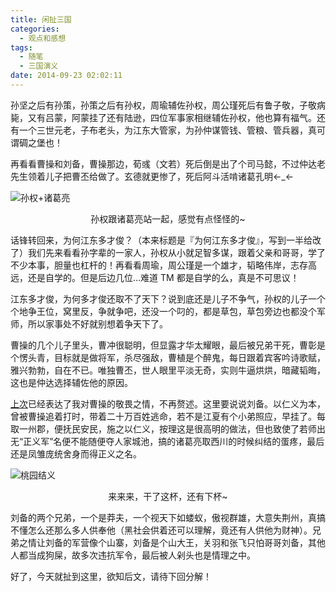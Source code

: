 ```yaml
---
title: 闲扯三国
categories:
  - 观点和感想
tags:
  - 随笔
  - 三国演义
date: 2014-09-23 02:02:11
---
```


孙坚之后有孙策，孙策之后有孙权，周瑜辅佐孙权，周公瑾死后有鲁子敬，子敬病毙，又有吕蒙，阿蒙挂了还有陆逊，四位军事家相继辅佐孙权，他也算有福气。还有一个三世元老，子布老头，为江东大管家，为孙仲谋管钱、管粮、管兵器，真可谓碉之堡也！

再看看曹操和刘备，曹操那边，荀彧（文若）死后倒是出了个司马懿，不过仲达老先生领着儿子把曹丕给做了。玄德就更惨了，死后阿斗活啃诸葛孔明←_←

![孙权+诸葛亮](/blogimgs/2014/09/23/%E5%AD%99%E6%9D%83%2B%E8%AF%B8%E8%91%9B%E4%BA%AE.jpg)<!--<source src="http://barret.qiniudn.com/%E5%AD%99%E6%9D%83%2B%E8%AF%B8%E8%91%9B%E4%BA%AE.jpg">-->
<center>孙权跟诸葛亮站一起，感觉有点怪怪的~</center>

话锋转回来，为何江东多才俊？（本来标题是『为何江东多才俊』，写到一半给改了）我们先来看看孙字辈的一家人，孙权从小就足智多谋，跟着父亲和哥哥，学了不少本事，胆量也杠杆的！再看看周瑜，周公瑾是一个雄才，韬略伟岸，志存高远，还是自学的。但是后边几位...难道 TM 都是自学的么，真是不可思议！

江东多才俊，为何多才俊还取不了天下？说到底还是儿子不争气，孙权的儿子一个个地争王位，窝里反，争就争吧，还没一个叼的，都是草包，草包旁边也都没个军师，所以家事处不好就别想着争天下了。

曹操的几个儿子里头，曹冲很聪明，但显露才华太耀眼，最后被兄弟干死，曹彰是个愣头青，目标就是做将军，杀尽强敌，曹植是个醉鬼，每日跟着宾客吟诗歌赋，雅兴勃勃，自在不已。唯独曹丕，世人眼里平淡无奇，实则牛逼烘烘，暗藏韬晦，这也是仲达选择辅佐他的原因。

[上次](http://barretlee.com/life/2014/09/16/review-cao/)已经表达了我对曹操的敬畏之情，不再赘述。这里要说说刘备。以仁义为本，曾被曹操追着打时，带着二十万百姓逃命，若不是江夏有个小弟照应，早挂了。每取一州郡，便抚民安民，施之以仁义，按理这是很高明的做法，但也致使了若师出无“正义军”名便不能随便夺人家城池，搞的诸葛亮取西川的时候纠结的蛋疼，最后还是凤雏庞统舍身而得正义之名。

![桃园结义](/blogimgs/2014/09/23/%E6%A1%83%E5%9B%AD%E7%BB%93%E4%B9%89.jpg)<!--<source src="http://barret.qiniudn.com/%E6%A1%83%E5%9B%AD%E7%BB%93%E4%B9%89.jpg">-->
<center>来来来，干了这杯，还有下杯~</center>

刘备的两个兄弟，一个是莽夫，一个视天下如蝼蚁，傲视群雄，大意失荆州，真搞不懂怎么还那么多人供奉他（黑社会供着还可以理解，竟还有人供他为财神）。兄弟之情让刘备的军营像个山寨，刘备是个山大王，关羽和张飞只怕哥哥刘备，其他人都当成狗屎，故多次违抗军令，最后被人剁头也是情理之中。

好了，今天就扯到这里，欲知后文，请待下回分解！